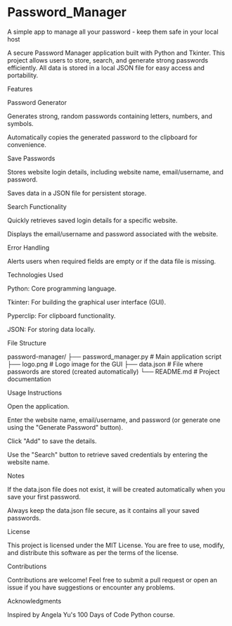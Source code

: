 # Password_Manager
A simple app to manage all your password - keep them safe in your local host

A secure Password Manager application built with Python and Tkinter. This project allows users to store, search, and generate strong passwords efficiently. All data is stored in a local JSON file for easy access and portability.

Features

Password Generator

  Generates strong, random passwords containing letters, numbers, and symbols.

  Automatically copies the generated password to the clipboard for convenience.

Save Passwords

  Stores website login details, including website name, email/username, and password.

  Saves data in a JSON file for persistent storage.

Search Functionality

  Quickly retrieves saved login details for a specific website.

  Displays the email/username and password associated with the website.

Error Handling

  Alerts users when required fields are empty or if the data file is missing.

Technologies Used

  Python: Core programming language.

  Tkinter: For building the graphical user interface (GUI).

  Pyperclip: For clipboard functionality.

  JSON: For storing data locally.

File Structure

password-manager/
├── password_manager.py  # Main application script
├── logo.png             # Logo image for the GUI
├── data.json            # File where passwords are stored (created automatically)
└── README.md            # Project documentation

Usage Instructions

Open the application.

Enter the website name, email/username, and password (or generate one using the "Generate Password" button).

Click "Add" to save the details.

Use the "Search" button to retrieve saved credentials by entering the website name.

Notes

  If the data.json file does not exist, it will be created automatically when you save your first password.

  Always keep the data.json file secure, as it contains all your saved passwords.

License

  This project is licensed under the MIT License. You are free to use, modify, and distribute this software as per the terms of the license.

Contributions

  Contributions are welcome! Feel free to submit a pull request or open an issue if you have     suggestions or encounter any problems.

Acknowledgments

  Inspired by Angela Yu's 100 Days of Code Python course.


